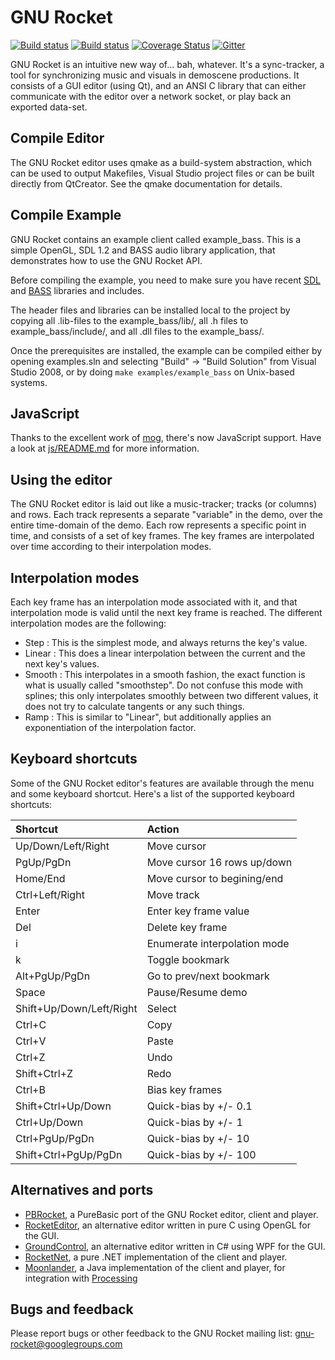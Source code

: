 GNU Rocket
==========

[![Build status](https://ci.appveyor.com/api/projects/status/dfq8qaedc6mtsefg/branch/master?svg=true)](https://ci.appveyor.com/project/kusma/rocket/branch/master)
[![Build status](https://travis-ci.org/kusma/rocket.svg?branch=master)](https://travis-ci.org/kusma/rocket)
[![Coverage Status](https://coveralls.io/repos/github/kusma/rocket/badge.svg?branch=master)](https://coveralls.io/github/kusma/rocket?branch=master)
[![Gitter](https://badges.gitter.im/kusma/rocket.svg)](https://gitter.im/kusma/rocket?utm_source=badge&utm_medium=badge&utm_campaign=pr-badge)

GNU Rocket is an intuitive new way of... bah, whatever. It's a sync-tracker,
a tool for synchronizing music and visuals in demoscene productions. It
consists of a GUI editor (using Qt), and an ANSI C library that can either
communicate with the editor over a network socket, or play back an exported
data-set.

Compile Editor
--------------
The GNU Rocket editor uses qmake as a build-system abstraction, which can
be used to output Makefiles, Visual Studio project files or can be built
directly from QtCreator. See the qmake documentation for details.

Compile Example
---------------
GNU Rocket contains an example client called example\_bass. This is a simple
OpenGL, SDL 1.2 and BASS audio library application, that demonstrates how to
use the GNU Rocket API.

Before compiling the example, you need to make sure you have recent [SDL](http://www.libsdl.org/)
and [BASS](http://www.un4seen.com/) libraries and includes.

The header files and libraries can be installed local to the project by
copying all .lib-files to the example\_bass/lib/, all .h files to
example\_bass/include/, and all .dll files to the example\_bass/.

Once the prerequisites are installed, the example can be compiled either by
opening examples.sln and selecting "Build" -> "Build Solution" from Visual
Studio 2008, or by doing `make examples/example_bass` on Unix-based systems.

JavaScript
----------

Thanks to the excellent work of [mog](http://github.com/mog), there's now
JavaScript support. Have a look at [js/README.md](js/README.md) for more information.


Using the editor
----------------
The GNU Rocket editor is laid out like a music-tracker; tracks (or columns)
and rows. Each track represents a separate "variable" in the demo, over the
entire time-domain of the demo. Each row represents a specific point in time,
and consists of a set of key frames. The key frames are interpolated over time
according to their interpolation modes.

Interpolation modes
-------------------
Each key frame has an interpolation mode associated with it, and that
interpolation mode is valid until the next key frame is reached. The different
interpolation modes are the following:

* Step   : This is the simplest mode, and always returns the key's value.
* Linear : This does a linear interpolation between the current and the next
           key's values.
* Smooth : This interpolates in a smooth fashion, the exact function is what
           is usually called "smoothstep". Do not confuse this mode with
           splines; this only interpolates smoothly between two different
           values, it does not try to calculate tangents or any such things.
* Ramp   : This is similar to "Linear", but additionally applies an
           exponentiation of the interpolation factor.

Keyboard shortcuts
-------------------
Some of the GNU Rocket editor's features are available through the menu and
some keyboard shortcut. Here's a list of the supported keyboard shortcuts:

| Shortcut                 | Action                       |
|:-------------------------|:-----------------------------|
| Up/Down/Left/Right       | Move cursor                  |
| PgUp/PgDn                | Move cursor 16 rows up/down  |
| Home/End                 | Move cursor to begining/end  |
| Ctrl+Left/Right          | Move track                   |
| Enter                    | Enter key frame value        |
| Del                      | Delete key frame             |
| i                        | Enumerate interpolation mode |
| k                        | Toggle bookmark              |
| Alt+PgUp/PgDn            | Go to prev/next bookmark     |
| Space                    | Pause/Resume demo            |
| Shift+Up/Down/Left/Right | Select                       |
| Ctrl+C                   | Copy                         |
| Ctrl+V                   | Paste                        |
| Ctrl+Z                   | Undo                         |
| Shift+Ctrl+Z             | Redo                         |
| Ctrl+B                   | Bias key frames              |
| Shift+Ctrl+Up/Down       | Quick-bias by +/- 0.1        |
| Ctrl+Up/Down             | Quick-bias by +/- 1          |
| Ctrl+PgUp/PgDn           | Quick-bias by +/- 10         |
| Shift+Ctrl+PgUp/PgDn     | Quick-bias by +/- 100        |

Alternatives and ports
----------------------
* [PBRocket](https://github.com/dartcode/pbrocket), a PureBasic port of the GNU Rocket editor, client and player.
* [RocketEditor](https://github.com/emoon/rocket/tree/master/ogl_editor), an alternative editor written in pure C using OpenGL for the GUI.
* [GroundControl](https://github.com/edoreshef/ground-control), an alternative editor written in C# using WPF for the GUI.
* [RocketNet](https://github.com/kebby/RocketNet), a pure .NET implementation of the client and player.
* [Moonlander](https://github.com/anttihirvonen/moonlander), a Java implementation of the client and player, for integration with [Processing](https://processing.org/)

Bugs and feedback
-----------------
Please report bugs or other feedback to the GNU Rocket mailing list:
gnu-rocket@googlegroups.com
